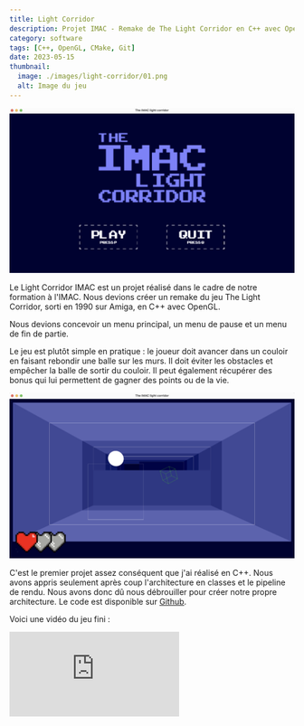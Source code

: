 ```yaml
---
title: Light Corridor
description: Projet IMAC - Remake de The Light Corridor en C++ avec OpenGL
category: software
tags: [C++, OpenGL, CMake, Git]
date: 2023-05-15
thumbnail:
  image: ./images/light-corridor/01.png
  alt: Image du jeu
---
```


![Image du jeu](./images/light-corridor/01.png)

Le Light Corridor IMAC est un projet réalisé dans le cadre de notre formation à l'IMAC. Nous devions créer un remake du jeu The Light Corridor, sorti en 1990 sur Amiga, en C++ avec OpenGL.

Nous devions concevoir un menu principal, un menu de pause et un menu de fin de partie.

Le jeu est plutôt simple en pratique : le joueur doit avancer dans un couloir en faisant rebondir une balle sur les murs. Il doit éviter les obstacles et empêcher la balle de sortir du couloir. Il peut également récupérer des bonus qui lui permettent de gagner des points ou de la vie.

![Image du jeu](./images/light-corridor/02.png)

C'est le premier projet assez conséquent que j'ai réalisé en C++. Nous avons appris seulement après coup l'architecture en classes et le pipeline de rendu. Nous avons donc dû nous débrouiller pour créer notre propre architecture. Le code est disponible sur [Github](https://github.com/baptistejouin/the-imac-light-corridor).

Voici une vidéo du jeu fini :

<iframe src="https://www.youtube.com/embed/cS5yhfG6DRs?si=uSyWC71rGdGi7pbl" title="YouTube video player" frameborder="0" allow="accelerometer; autoplay; clipboard-write; encrypted-media; gyroscope; picture-in-picture; web-share" allowfullscreen></iframe>
